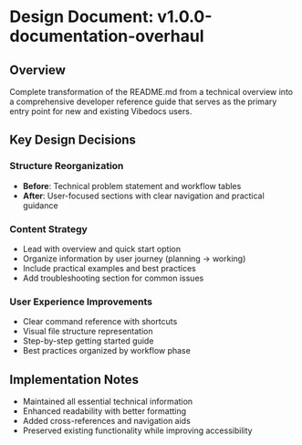 # Design Document: v1.0.0-documentation-overhaul

## Overview
Complete transformation of the README.md from a technical overview into a comprehensive developer reference guide that serves as the primary entry point for new and existing Vibedocs users.

## Key Design Decisions

### Structure Reorganization
- **Before**: Technical problem statement and workflow tables
- **After**: User-focused sections with clear navigation and practical guidance

### Content Strategy
- Lead with overview and quick start option
- Organize information by user journey (planning → working)
- Include practical examples and best practices
- Add troubleshooting section for common issues

### User Experience Improvements
- Clear command reference with shortcuts
- Visual file structure representation
- Step-by-step getting started guide
- Best practices organized by workflow phase

## Implementation Notes
- Maintained all essential technical information
- Enhanced readability with better formatting
- Added cross-references and navigation aids
- Preserved existing functionality while improving accessibility
